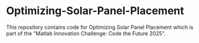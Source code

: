 # Optimizing-Solar-Panel-Placement
This repository contains code for Optimizing Solar Panel Placement which is part of the "Matlab Innovation Challenge: Code the Future 2025".
